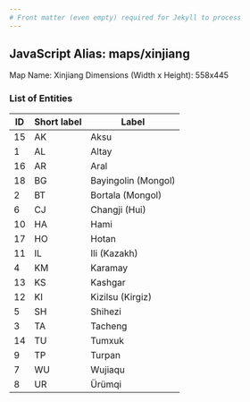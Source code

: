 ```yaml
---
# Front matter (even empty) required for Jekyll to process
---
```


## JavaScript Alias: maps/xinjiang

Map Name: Xinjiang
Dimensions (Width x Height): 558x445





### List of Entities

ID | Short label | Label
---|---|---|
15|AK|Aksu
1|AL|Altay
16|AR|Aral
18|BG|Bayingolin (Mongol)
2|BT|Bortala (Mongol)
6|CJ|Changji (Hui)
10|HA|Hami
17|HO|Hotan
11|IL|Ili (Kazakh)
4|KM|Karamay
13|KS|Kashgar
12|KI|Kizilsu (Kirgiz)
5|SH|Shihezi
3|TA|Tacheng
14|TU|Tumxuk
9|TP|Turpan
7|WU|Wujiaqu
8|UR|Ürümqi

